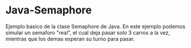 Java-Semaphore
==============

Ejemplo basico de la clase Semaphore de Java. En este ejemplo podemos simular un semaforo "real", el cual deja pasar solo 3 carros a la vez, mientras que los demas esperan su turno para pasar.
